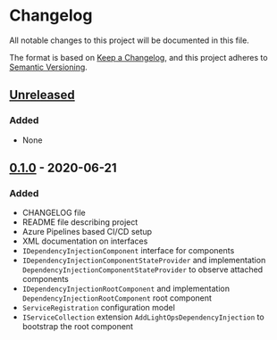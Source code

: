 # Changelog

All notable changes to this project will be documented in this file.

The format is based on [Keep a Changelog](https://keepachangelog.com/en/1.0.0/),
and this project adheres to [Semantic Versioning](https://semver.org/spec/v2.0.0.html).

## [Unreleased]

### Added

- None

## [0.1.0] - 2020-06-21

### Added

- CHANGELOG file
- README file describing project
- Azure Pipelines based CI/CD setup
- XML documentation on interfaces
- `IDependencyInjectionComponent` interface for components
- `IDependencyInjectionComponentStateProvider` and implementation `DependencyInjectionComponentStateProvider` to observe attached components
- `IDependencyInjectionRootComponent` and implementation `DependencyInjectionRootComponent` root component
- `ServiceRegistration` configuration model
- `IServiceCollection` extension `AddLightOpsDependencyInjection` to bootstrap the root component

[unreleased]: https://github.com/SorenA/lightops-dependency-injection/compare/0.1.0...develop
[0.1.0]: https://github.com/SorenA/lightops-dependency-injection/tree/0.1.0

